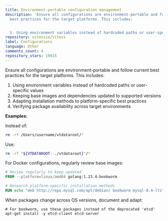 ```yaml
---
title: Environment-portable configuration management
description: 'Ensure all configurations are environment-portable and follow current
  best practices for the target platforms. This includes:


  1. Using environment variables instead of hardcoded paths or user-specific values'
repository: vitessio/vitess
label: Configurations
language: Other
comments_count: 4
repository_stars: 19815
---
```


Ensure all configurations are environment-portable and follow current best practices for the target platforms. This includes:

1. Using environment variables instead of hardcoded paths or user-specific values
2. Keeping base images and dependencies updated to supported versions
3. Adapting installation methods to platform-specific best practices
4. Verifying package availability across target environments

**Examples:**

Instead of:
```bash
rm -rf /Users/username/vtdataroot/*
```

Use:
```bash
rm -rf "${VTDATAROOT:-./vtdataroot}"/*
```

For Docker configurations, regularly review base images:
```dockerfile
# Review regularly to keep updated
FROM --platform=linux/amd64 golang:1.23.4-bookworm

# Research platform-specific installation methods
RUN echo "deb http://repo.mysql.com/apt/debian/ bookworm mysql-8.4-lts" > /etc/apt/sources.list.d/mysql.list
```

When packages change across OS versions, document and adapt:
```
# For bookworm, use these packages instead of the deprecated 'etcd'
apt-get install -y etcd-client etcd-server
```